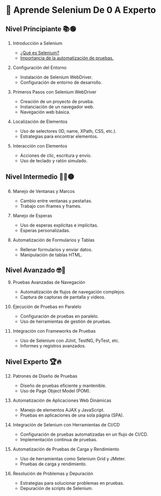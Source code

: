 # 🚀 Aprende Selenium De 0 A Experto

## Nivel Principiante 📚🟢

1. Introducción a Selenium
   - [¿Qué es Selenium?](./01_nivel-principiante/01_introduccion/01_que-es-selenium/readme.md)
   - [Importancia de la automatización de pruebas.](./01_nivel-principiante/01_introduccion/02_importancia-de-la-automatizacion/readme.md)

2. Configuración del Entorno
   - Instalación de Selenium WebDriver.
   - Configuración de entorno de desarrollo.

3. Primeros Pasos con Selenium WebDriver
   - Creación de un proyecto de prueba.
   - Instanciación de un navegador web.
   - Navegación web básica.

4. Localización de Elementos
   - Uso de selectores (ID, name, XPath, CSS, etc.).
   - Estrategias para encontrar elementos.

5. Interacción con Elementos
   - Acciones de clic, escritura y envío.
   - Uso de teclado y ratón simulado.

## Nivel Intermedio 🏋️‍♂️🟡

6. Manejo de Ventanas y Marcos
   - Cambio entre ventanas y pestañas.
   - Trabajo con iframes y frames.

7. Manejo de Esperas
   - Uso de esperas explícitas e implícitas.
   - Esperas personalizadas.

8. Automatización de Formularios y Tablas
   - Rellenar formularios y enviar datos.
   - Manipulación de tablas HTML.

## Nivel Avanzado 🤓🔴

9. Pruebas Avanzadas de Navegación
   - Automatización de flujos de navegación complejos.
   - Captura de capturas de pantalla y videos.

10. Ejecución de Pruebas en Paralelo
    - Configuración de pruebas en paralelo.
    - Uso de herramientas de gestión de pruebas.

11. Integración con Frameworks de Pruebas
    - Uso de Selenium con JUnit, TestNG, PyTest, etc.
    - Informes y registros avanzados.

## Nivel Experto 🏆🔥

12. Patrones de Diseño de Pruebas
    - Diseño de pruebas eficiente y mantenible.
    - Uso de Page Object Model (POM).

13. Automatización de Aplicaciones Web Dinámicas
    - Manejo de elementos AJAX y JavaScript.
    - Pruebas en aplicaciones de una sola página (SPA).

14. Integración de Selenium con Herramientas de CI/CD
    - Configuración de pruebas automatizadas en un flujo de CI/CD.
    - Implementación continua de pruebas.

15. Automatización de Pruebas de Carga y Rendimiento
    - Uso de herramientas como Selenium Grid y JMeter.
    - Pruebas de carga y rendimiento.

16. Resolución de Problemas y Depuración
    - Estrategias para solucionar problemas en pruebas.
    - Depuración de scripts de Selenium.
